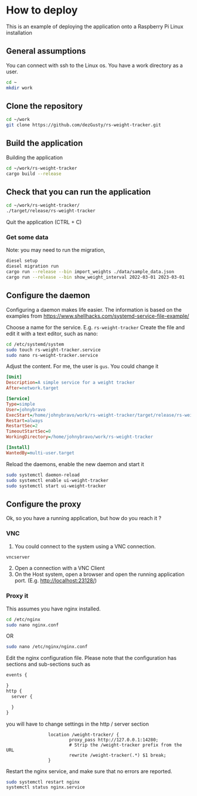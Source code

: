 # How to deploy

This is an example of deploying the application onto a Raspberry Pi Linux installation

## General assumptions

You can connect with ssh to the Linux os.
You have a work directory as a user.

```sh
cd ~
mkdir work
```

## Clone the repository

```sh
cd ~/work
git clone https://github.com/dezGusty/rs-weight-tracker.git
```

## Build the application

Building the application

```sh
cd ~/work/rs-weight-tracker
cargo build --release
```

## Check that you can run the application

```sh
cd ~/work/rs-weight-tracker/
./target/release/rs-weight-tracker
```
Quit the application (CTRL + C)

### Get some data

Note: you may need to run the migration, 

```sh
diesel setup
diesel migration run
cargo run --release --bin import_weights ./data/sample_data.json
cargo run --release --bin show_weight_interval 2022-03-01 2023-03-01
```

## Configure the daemon

Configuring a daemon makes life easier.
The information is based on the examples from <https://www.shellhacks.com/systemd-service-file-example/>

Choose a name for the service. E.g. `rs-weight-tracker`
Create the file and edit it with a text editor, such as nano:

```sh
cd /etc/systemd/system
sudo touch rs-weight-tracker.service
sudo nano rs-weight-tracker.service
```

Adjust the content. For me, the user is `gus`. You could change it

```ini
[Unit]
Description=A simple service for a weight tracker
After=network.target

[Service]
Type=simple
User=johnybravo
ExecStart=/home/johnybravo/work/rs-weight-tracker/target/release/rs-weight-tracker
Restart=always
RestartSec=2
TimeoutStartSec=0
WorkingDirectory=/home/johnybravo/work/rs-weight-tracker

[Install]
WantedBy=multi-user.target
```

Reload the daemons, enable the new daemon and start it

```sh
sudo systemctl daemon-reload
sudo systemctl enable ui-weight-tracker
sudo systemctl start ui-weight-tracker
```

## Configure the proxy

Ok, so you have a running application, but how do you reach it ?

### VNC

1. You could connect to the system using a VNC connection.

```sh
vncserver
```

2. Open a connection with a VNC Client
3. On the Host system, open a browser and open the running application port.
(E.g. <http://localhost:23128/>)

### Proxy it

This assumes you have nginx installed.

```sh
cd /etc/nginx
sudo nano nginx.conf
```
OR
```sh
sudo nano /etc/nginx/nginx.conf
```

Edit the nginx configuration file. Please note that the configuration has sections and sub-sections such as

```txt
events {

}
http {
  server {

  }
}
```

you will have to change settings in the http / server section

```nginx
                location /weight-tracker/ {
                        proxy_pass http://127.0.0.1:14280;
                        # Strip the /weight-tracker prefix from the URL
                        rewrite /weight-tracker(.*) $1 break;
                }
```

Restart the nginx service, and make sure that no errors are reported.

```sh
sudo systemctl restart nginx
systemctl status nginx.service
```

